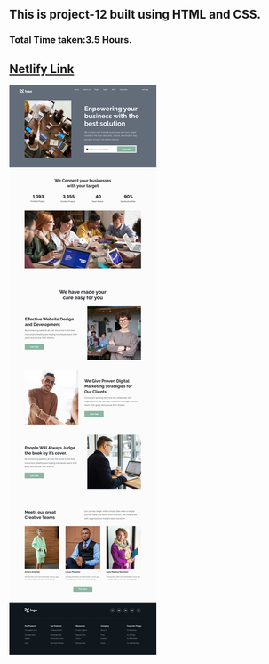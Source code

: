 ## This is project-12 built using **HTML and CSS**.
### Total Time taken:3.5 Hours.
## [Netlify Link](https://project-12-css-skv.netlify.app/)
![error](./images/project-12.png)
